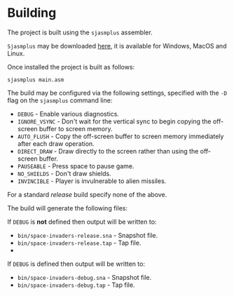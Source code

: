 # Building

The project is built using the `sjasmplus` assembler.  

`Sjasmplus` may be downloaded [here](https://github.com/z00m128/sjasmplus), it is available for Windows, MacOS and Linux.

Once installed the project is built as follows:

```
sjasmplus main.asm
```

The build may be configured via the following settings, specified with the `-D` flag on the `sjasmplus` command line:

* `DEBUG` - Enable various diagnostics.
* `IGNORE_VSYNC` - Don't wait for the vertical sync to begin copying the off-screen buffer to screen memory.
* `AUTO_FLUSH` - Copy the off-screen buffer to screen memory immediately after each draw operation.
* `DIRECT_DRAW` - Draw directly to the screen rather than using the off-screen buffer.    
* `PAUSEABLE` - Press space to pause game.
* `NO_SHIELDS` - Don't draw shields.
* `INVINCIBLE` - Player is invulnerable to alien missiles.
 
For a standard *release* build specify none of the above.

The build will generate the following files:

If `DEBUG` is **not** defined then output will be written to:
* `bin/space-invaders-release.sna` - Snapshot file.
* `bin/space-invaders-release.tap` - Tap file.
* 
If `DEBUG` is defined then output will be written to:
* `bin/space-invaders-debug.sna` - Snapshot file.
* `bin/space-invaders-debug.tap` - Tap file.     


